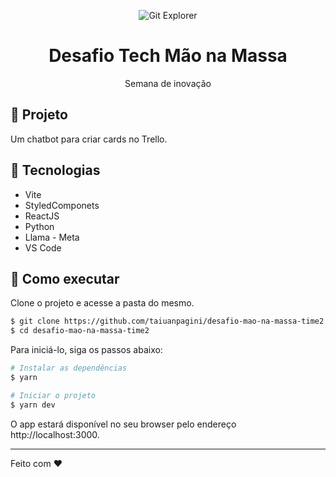 <p align="center">
    <img alt="Git Explorer" src="./src/images/Capa.png"/>
</p>

<h1 align="center">
	Desafio Tech Mão na Massa
</h1>

<p align="center">Semana de inovação</p>

## 🚀 Projeto

Um chatbot para criar cards no Trello.

## 🔧 Tecnologias

- Vite
- StyledComponets
- ReactJS
- Python
- Llama - Meta
- VS Code

## 🚀 Como executar

Clone o projeto e acesse a pasta do mesmo.

```bash
$ git clone https://github.com/taiuanpagini/desafio-mao-na-massa-time2.git
$ cd desafio-mao-na-massa-time2
```

Para iniciá-lo, siga os passos abaixo:

```bash
# Instalar as dependências
$ yarn

# Iniciar o projeto
$ yarn dev
```

O app estará disponível no seu browser pelo endereço http://localhost:3000.

---

Feito com ♥
